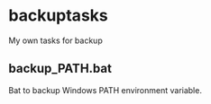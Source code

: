 # backuptasks
My own tasks for backup 

## backup_PATH.bat 
Bat to backup Windows PATH environment variable.